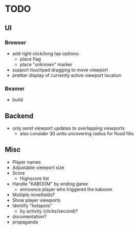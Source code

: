 # TODO
## UI
### Browser
- add right click/long tap options:
	- place flag
	- place "unknown" marker
- support touchpad dragging to move viewport
- prettier display of currently active viewport location

### Beamer
- build

## Backend
- only send viewport updates to overlapping viewports
	- also consider 30 units uncovering radius for flood fills

## Misc
- Player names
- Adjustable viewport size
- Score
	- Highscore list
- Handle "KABOOM" by ending game
	- announce player who triggered the kaboom
- Multiple minefields?
- Show player viewports
- Identify "hotspots"
	- by activity (clicks/second)?
- documentation?
- propaganda
